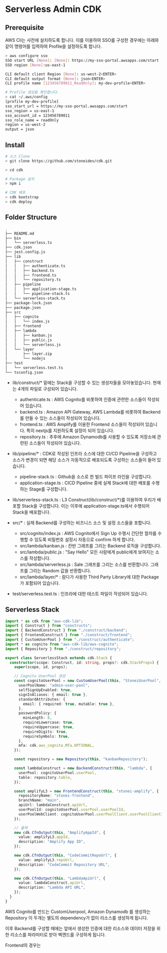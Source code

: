 # Serverless Admin CDK

## Prerequisite

AWS Cli는 사전에 설치하도록 합니다. 이를 이용하여 SSO를 구성한 경우에는 아래와 같이 명령어를 입력하여 Profile을 설정하도록 합니다.

```bash
> aws configure sso
SSO start URL [None]: [None]: https://my-sso-portal.awsapps.com/start
SSO region [None]:us-east-1

CLI default client Region [None]: us-west-2<ENTER>
CLI default output format [None]: json<ENTER>
CLI profile name [123456789011_ReadOnly]: my-dev-profile<ENTER>

# Profile 생성을 확인합니다.
> cat ~/.aws/config
[profile my-dev-profile]
sso_start_url = https://my-sso-portal.awsapps.com/start
sso_region = us-east-1
sso_account_id = 123456789011
sso_role_name = readOnly
region = us-west-2
output = json
```

## Install

```bash
# 소스 Clone
> git clone https://github.com/stoneidev/cdk.git

> cd cdk

# Package 설치
> npm i 

# CDK 배포
> cdk bootstrap
> cdk deploy
```

## Folder Structure

```bash
.
├── README.md
├── bin
│   └── serverless.ts
├── cdk.json
├── jest.config.js
├── lib
│   ├── construct
│   │   ├── authenticate.ts
│   │   ├── backend.ts
│   │   ├── frontend.ts
│   │   └── repository.ts
│   ├── pipeline
│   │   ├── application-stage.ts
│   │   └── pipeline-stack.ts
│   └── serverless-stack.ts
├── package-lock.json
├── package.json
├── src
│   ├── cognito
│   │   └── index.js
│   ├── frontend
│   ├── lambda
│   │   ├── kanban.js
│   │   ├── public.js
│   │   └── serverless.js
│   └── layer
│       ├── layer.zip
│       └── nodejs
├── test
│   └── serverless.test.ts
└── tsconfig.json
```

- lib/construct/* 밑에는 Stack을 구성할 수 있는 생성자들을 모아놓았습니다. 현재는 4개의 파일로 구성되어 있습니다.
  - authenticate.ts : AWS Cognito를 비롯하여 인증에 관련한 소스들이 작성되어 있습니다.
  - backend.ts : Amazon API Gateway, AWS Lambda를 비롯하여 Backend를 만들 수 있는 소스들이 작성되어 있습니다.
  - frontend.ts : AWS Amplify를 이용한 Frontend 소스들이 작성되어 있습니다. 특히 nextjs를 지원하도록 설정이 되어 있습니다.
  - repository.ts : 추후에 Amazon Dynamodb를 사용할 수 있도록 저장소에 관련된 소스들이 작성되어 있습니다.
- lib/pipeline/* : CDK로 작성된 인프라 소스에 대한 CI/CD Pipeline을 구성하고 소스가 변경이 되면 해당 소스가 자동적으로 배포되도록 구성하는 소스들이 들어 있습니다.
  - pipeline-stack.ts : Github을 소스로 한 빌드 파이프 라인을 구성합니다. 
  - application-stage.ts : CICD Pipeline 중에 실제 Stack에 대한 배포를 수행하는 Stage를 구성합니다.
- lib/serverless-stack.ts : L3 Construct(lib/construct/*)를 이용하여 우리가 배포할 Stack을 구성합니다. 이는 이후에 application-stage.ts에서 수행되어 Stack을 배포합니다. 


- src/* : 실제 Backend를 구성하는 비즈니스 소스 및 설정 소스들을 포합니다.
  - src/cognito/index.js : AWS Cognito에서 Sign Up 수행시 간단한 절차를 수행할 수 있도록 비밀번호 설정시 자동으로 confirm 하게 합니다.
  - src/lambda/kanban.js : 칸반 그래프를 그리는 Backend 로직을 구성합니다.
  - src/lambda/public.js : "Say Hello" 모든 사람에게 public에게 보여지는 소스를 작성합니다.
  - src/lambda/serverless.js : Sale 그래프를 그리는 소스를 반환합니다. 그래프를 그리는 Random 값을 반환합니다.
  - src/lambda/layer/* : 람다가 사용한 Third Party Library에 대한 Package가 포함되어 있습니다. 
- test/serverless.test.ts : 인프라에 대한 테스트 파일이 작성되어 있습니다.

## Serverless Stack

```typescript
import * as cdk from "aws-cdk-lib";
import { Construct } from "constructs";
import { BackendConstruct } from "./construct/backend";
import { FrontendConstruct } from "./construct/frontend";
import { CustomUserPool } from "./construct/authenticate";
import * as cognito from "aws-cdk-lib/aws-cognito";
import { Repository } from "./construct/repository";

export class ServerlessStack extends cdk.Stack {
  constructor(scope: Construct, id: string, props?: cdk.StackProps) {
    super(scope, id, props);

    // Cognito UserPool 생성
    const cognitoUserPool = new CustomUserPool(this, "StoneiUserPool", {
      userPoolName: "admin-user-pool",
      selfSignUpEnabled: true,
      signInAliases: { email: true },
      standardAttributes: {
        email: { required: true, mutable: true },
      },
      passwordPolicy: {
        minLength: 8,
        requireLowercase: true,
        requireUppercase: true,
        requireDigits: true,
        requireSymbols: true,
      },
      mfa: cdk.aws_cognito.Mfa.OPTIONAL,
    });

    const repository = new Repository(this, "kanbanRepository");

    const lambdaConstruct = new BackendConstruct(this, "lambda", {
      userPool: cognitoUserPool.userPool,
      table: repository.table,
    });

    const amplifyL3 = new FrontendConstruct(this, "stonei-amplify", {
      repositoryName: "stonei-frontend",
      branchName: "main",
      apiUrl: lambdaConstruct.apiUrl,
      userPoolId: cognitoUserPool.userPool.userPoolId,
      userPoolWebClient: cognitoUserPool.userPoolClient.userPoolClientId,
    });

    // 출력
    new cdk.CfnOutput(this, "AmplifyAppId", {
      value: amplifyL3.appId,
      description: "Amplify App ID",
    });

    new cdk.CfnOutput(this, "CodeCommitRepoUrl", {
      value: amplifyL3.repoUrl,
      description: "CodeCommit Repository URL",
    });

    new cdk.CfnOutput(this, "LambdaApiUrl", {
      value: lambdaConstruct.apiUrl,
      description: "Lambda API URL",
    });
  }
}
```
AWS Cognito를 만드는 CustomUserpool, Amazon Dynamodb 를 생성하는 Repository 이 두개는 별도의 dependency가 없이 리소스를 생성하게 됩니다. 

이후 Backend를 구성할 때에는 앞에서 생성한 인증에 대한 리소스와 데이터 저장을 위한 리소스를 파라미터로 받아 벡엔드를 구성하게 됩니다. 

Frontend의 경우는 